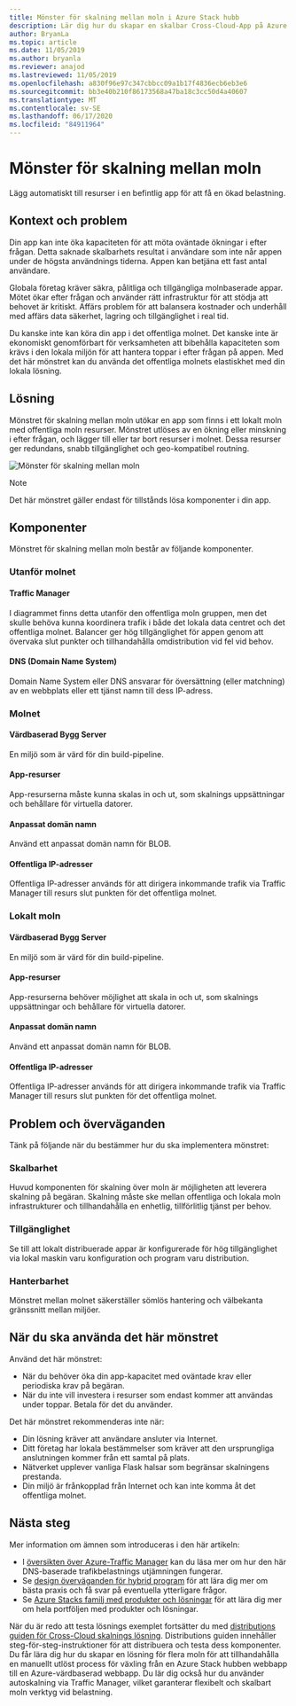 ```yaml
---
title: Mönster för skalning mellan moln i Azure Stack hubb
description: Lär dig hur du skapar en skalbar Cross-Cloud-App på Azure och Azure Stack Hub.
author: BryanLa
ms.topic: article
ms.date: 11/05/2019
ms.author: bryanla
ms.reviewer: anajod
ms.lastreviewed: 11/05/2019
ms.openlocfilehash: a830f96e97c347cbbcc09a1b17f4836ecb6eb3e6
ms.sourcegitcommit: bb3e40b210f86173568a47ba18c3cc50d4a40607
ms.translationtype: MT
ms.contentlocale: sv-SE
ms.lasthandoff: 06/17/2020
ms.locfileid: "84911964"
---
```

# <a name="cross-cloud-scaling-pattern"></a>Mönster för skalning mellan moln

Lägg automatiskt till resurser i en befintlig app för att få en ökad belastning.

## <a name="context-and-problem"></a>Kontext och problem

Din app kan inte öka kapaciteten för att möta oväntade ökningar i efter frågan. Detta saknade skalbarhets resultat i användare som inte når appen under de högsta användnings tiderna. Appen kan betjäna ett fast antal användare.

Globala företag kräver säkra, pålitliga och tillgängliga molnbaserade appar. Mötet ökar efter frågan och använder rätt infrastruktur för att stödja att behovet är kritiskt. Affärs problem för att balansera kostnader och underhåll med affärs data säkerhet, lagring och tillgänglighet i real tid.

Du kanske inte kan köra din app i det offentliga molnet. Det kanske inte är ekonomiskt genomförbart för verksamheten att bibehålla kapaciteten som krävs i den lokala miljön för att hantera toppar i efter frågan på appen. Med det här mönstret kan du använda det offentliga molnets elastiskhet med din lokala lösning.

## <a name="solution"></a>Lösning

Mönstret för skalning mellan moln utökar en app som finns i ett lokalt moln med offentliga moln resurser. Mönstret utlöses av en ökning eller minskning i efter frågan, och lägger till eller tar bort resurser i molnet. Dessa resurser ger redundans, snabb tillgänglighet och geo-kompatibel routning.

![Mönster för skalning mellan moln](media/pattern-cross-cloud-scale/cross-cloud-scaling.png)

> [!NOTE]
> Det här mönstret gäller endast för tillstånds lösa komponenter i din app.

## <a name="components"></a>Komponenter

Mönstret för skalning mellan moln består av följande komponenter.

### <a name="outside-the-cloud"></a>Utanför molnet

#### <a name="traffic-manager"></a>Traffic Manager

I diagrammet finns detta utanför den offentliga moln gruppen, men det skulle behöva kunna koordinera trafik i både det lokala data centret och det offentliga molnet. Balancer ger hög tillgänglighet för appen genom att övervaka slut punkter och tillhandahålla omdistribution vid fel vid behov.

#### <a name="domain-name-system-dns"></a>DNS (Domain Name System)

Domain Name System eller DNS ansvarar för översättning (eller matchning) av en webbplats eller ett tjänst namn till dess IP-adress.

### <a name="cloud"></a>Molnet

#### <a name="hosted-build-server"></a>Värdbaserad Bygg Server

En miljö som är värd för din build-pipeline.

#### <a name="app-resources"></a>App-resurser

App-resurserna måste kunna skalas in och ut, som skalnings uppsättningar och behållare för virtuella datorer.

#### <a name="custom-domain-name"></a>Anpassat domän namn

Använd ett anpassat domän namn för BLOB.

#### <a name="public-ip-addresses"></a>Offentliga IP-adresser

Offentliga IP-adresser används för att dirigera inkommande trafik via Traffic Manager till resurs slut punkten för det offentliga molnet.  

### <a name="local-cloud"></a>Lokalt moln

#### <a name="hosted-build-server"></a>Värdbaserad Bygg Server

En miljö som är värd för din build-pipeline.

#### <a name="app-resources"></a>App-resurser

App-resurserna behöver möjlighet att skala in och ut, som skalnings uppsättningar och behållare för virtuella datorer.

#### <a name="custom-domain-name"></a>Anpassat domän namn

Använd ett anpassat domän namn för BLOB.

#### <a name="public-ip-addresses"></a>Offentliga IP-adresser

Offentliga IP-adresser används för att dirigera inkommande trafik via Traffic Manager till resurs slut punkten för det offentliga molnet.

## <a name="issues-and-considerations"></a>Problem och överväganden

Tänk på följande när du bestämmer hur du ska implementera mönstret:

### <a name="scalability"></a>Skalbarhet

Huvud komponenten för skalning över moln är möjligheten att leverera skalning på begäran. Skalning måste ske mellan offentliga och lokala moln infrastrukturer och tillhandahålla en enhetlig, tillförlitlig tjänst per behov.

### <a name="availability"></a>Tillgänglighet

Se till att lokalt distribuerade appar är konfigurerade för hög tillgänglighet via lokal maskin varu konfiguration och program varu distribution.

### <a name="manageability"></a>Hanterbarhet

Mönstret mellan molnet säkerställer sömlös hantering och välbekanta gränssnitt mellan miljöer.

## <a name="when-to-use-this-pattern"></a>När du ska använda det här mönstret

Använd det här mönstret:

- När du behöver öka din app-kapacitet med oväntade krav eller periodiska krav på begäran.
- När du inte vill investera i resurser som endast kommer att användas under toppar. Betala för det du använder.

Det här mönstret rekommenderas inte när:

- Din lösning kräver att användare ansluter via Internet.
- Ditt företag har lokala bestämmelser som kräver att den ursprungliga anslutningen kommer från ett samtal på plats.
- Nätverket upplever vanliga Flask halsar som begränsar skalningens prestanda.
- Din miljö är frånkopplad från Internet och kan inte komma åt det offentliga molnet.

## <a name="next-steps"></a>Nästa steg

Mer information om ämnen som introduceras i den här artikeln:

- I [översikten över Azure-Traffic Manager](/azure/traffic-manager/traffic-manager-overview) kan du läsa mer om hur den här DNS-baserade trafikbelastnings utjämningen fungerar.
- Se [design överväganden för hybrid program](overview-app-design-considerations.md) för att lära dig mer om bästa praxis och få svar på eventuella ytterligare frågor.
- Se [Azure Stacks familj med produkter och lösningar](/azure-stack) för att lära dig mer om hela portföljen med produkter och lösningar.

När du är redo att testa lösnings exemplet fortsätter du med [distributions guiden för Cross-Cloud skalnings lösning](solution-deployment-guide-cross-cloud-scaling.md). Distributions guiden innehåller steg-för-steg-instruktioner för att distribuera och testa dess komponenter. Du får lära dig hur du skapar en lösning för flera moln för att tillhandahålla en manuellt utlöst process för växling från en Azure Stack hubben webbapp till en Azure-värdbaserad webbapp. Du lär dig också hur du använder autoskalning via Traffic Manager, vilket garanterar flexibelt och skalbart moln verktyg vid belastning.
